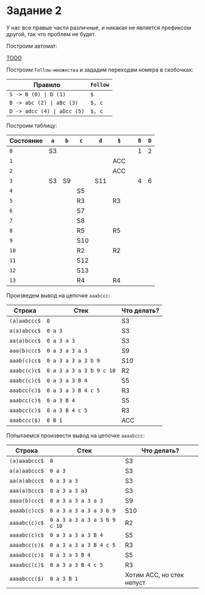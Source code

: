 # Задание 2

У нас все правые части различные, и никакая не является префиксом другой, так что проблем не будет.

Построим автомат:

[TODO](TODO)

Построим `Follow-множества` и зададим переходам номера в скобочках:

Правило | `Follow`
--------|-----------
`S -> B (0) \| D (1)` | `$`
`B -> abc (2) \| aBc (3)` | `$, c`
`D -> adcc (4) \| aDcc (5)` | `$, c`


Построим таблицу:

Состояние | `a` | `b` | `c `| `d` | `$` | | `B` | `D`
----------|-----|-----|-----|-----|-----|-|-----|-----
`0`       | S3  |     |     |     |     | | 1   | 2   
`1`       |     |     |     |     | ACC | |     |     
`2`       |     |     |     |     | ACC | |     |     
`3`       | S3  | S9  |     | S11 |     | | 4   | 6   
`4`       |     |     | S5  |     |     | |     |     
`5`       |     |     | R3  |     | R3  | |     |     
`6`       |     |     | S7  |     |     | |     |     
`7`       |     |     | S8  |     |     | |     |     
`8`       |     |     | R5  |     | R5  | |     |     
`9`       |     |     | S10 |     |     | |     |     
`10`      |     |     | R2  |     | R2  | |     |     
`11`      |     |     | S12 |     |     | |     |     
`12`      |     |     | S13 |     |     | |     |     
`13`      |     |     | R4  |     | R4  | |     |     



Произведем вывод на цепочке `aaabccc`:

Строка         | Стек                     | Что делать?
---------------|--------------------------|-------------
`(a)aabccc$`   | `0`                      | S3
`a(a)abccc$`   | `0 a 3`                  | S3
`aa(a)bccc$`   | `0 a 3 a 3`              | S3
`aaa(b)ccc$`   | `0 a 3 a 3 a 3`          | S9
`aaab(c)cc$`   | `0 a 3 a 3 a 3 b 9`      | S10
`aaabc(c)c$`   | `0 a 3 a 3 a 3 b 9 c 10` | R2
`aaabc(c)c$`   | `0 a 3 a 3 B 4`          | S5
`aaabcc(c)$`   | `0 a 3 a 3 B 4 c 5`      | R3
`aaabcc(c)$`   | `0 a 3 B 4`              | S5
`aaabcc(c)$`   | `0 a 3 B 4 c 5`          | R3
`aaabccc($)`   | `0 B 1`                  | ACC


Попытаемся произвести вывод на цепочке `aaaabccc`:

Строка          | Стек                         | Что делать?
----------------|------------------------------|-------------
`(a)aaabccc$`   | `0`                          | S3
`a(a)aabccc$`   | `0 a 3`                      | S3
`aa(a)abccc$`   | `0 a 3 a 3`                  | S3
`aaa(a)bccc$`   | `0 a 3 a 3 a3`               | S3
`aaaa(b)ccc$`   | `0 a 3 a 3 a 3 a 3`          | S9
`aaaab(c)cc$`   | `0 a 3 a 3 a 3 a 3 b 9`      | S10
`aaaabc(c)c$`   | `0 a 3 a 3 a 3 a 3 b 9 c 10` | R2
`aaaabc(c)c$`   | `0 a 3 a 3 a 3 B 4`          | S5
`aaaabcc(c)$`   | `0 a 3 a 3 a 3 B 4 c 5`      | R3
`aaaabcc(c)$`   | `0 a 3 a 3 B 4`              | S5
`aaaabcc(c)$`   | `0 a 3 a 3 B 4 c 5`          | R3
`aaaabccc($)`   | `0 a 3 B 1`                  | Хотим ACC, но стек непуст


